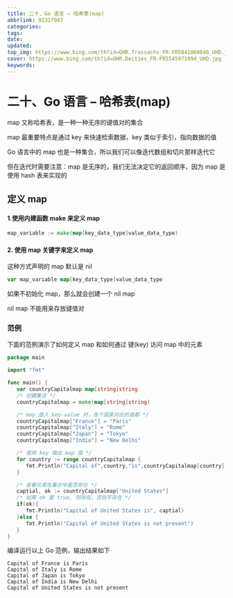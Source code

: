 ```yaml
---
title: 二十、Go 语言 – 哈希表(map)
abbrlink: 9231f047
categories: 
tags: 
date: 
updated: 
top_img: https://www.bing.com/th?id=OHR.Trossachs_FR-FR5841060846_UHD.jpg
cover: https://www.bing.com/th?id=OHR.Deities_FR-FR5545971994_UHD.jpg
keywords: 
---
```

# 二十、Go 语言 – 哈希表(map)

map 又称哈希表，是一种一种无序的键值对的集合

map 最重要特点是通过 key 来快速检索数据，key 类似于索引，指向数据的值

Go 语言中的 map 也是一种集合，所以我们可以像迭代数组和切片那样迭代它

但在迭代时需要注意：map 是无序的，我们无法决定它的返回顺序，因为 map 是使用 hash 表来实现的

## 定义 map

#### 1.使用内建函数 make 来定义 map

```GO
map_variable := make(map[key_data_type]value_data_type)
```

#### 2. 使用 map 关键字来定义 map

这种方式声明的 map 默认是 nil

```GO
var map_variable map[key_data_type]value_data_type
```

如果不初始化 map，那么就会创建一个 nil map

nil map 不能用来存放键值对

### 范例

下面的范例演示了如何定义 map 和如何通过 键(key) 访问 map 中的元素

```GO
package main

import "fmt"

func main() {
   var countryCapitalmap map[string]string
   /* 创建集合 */
   countryCapitalmap = make(map[string]string)

   /* map 插入 key-value 对，各个国家对应的首都 */
   countryCapitalmap["France"] = "Paris"
   countryCapitalmap["Italy"] = "Rome"
   countryCapitalmap["Japan"] = "Tokyo"
   countryCapitalmap["India"] = "New Delhi"

   /* 使用 key 输出 map 值 */
   for country := range countryCapitalmap {
      fmt.Println("Capital of",country,"is",countryCapitalmap[country])
   }

   /* 查看元素在集合中是否存在 */
   captial, ok := countryCapitalmap["United States"]
   /* 如果 ok 是 true, 则存在，否则不存在 */
   if(ok){
      fmt.Println("Capital of United States is", captial)  
   }else {
      fmt.Println("Capital of United States is not present") 
   }
}
```

编译运行以上 Go 范例，输出结果如下

```
Capital of France is Paris
Capital of Italy is Rome
Capital of Japan is Tokyo
Capital of India is New Delhi
Capital of United States is not present
```